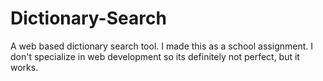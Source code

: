 # Dictionary-Search
A web based dictionary search tool. I made this as a school assignment. I don't specialize in web development so its definitely not perfect, but it works.
